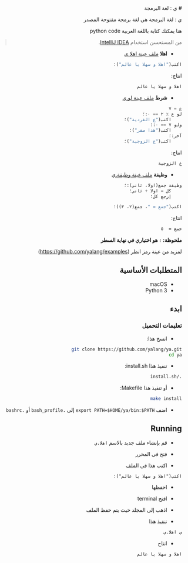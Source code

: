 <div dir="rtl">
# ي : لغة البرمجة 

ي : لغة البرمجة هي لغة برمجة مفتوحة المصدر

هنا يمكنك كتابة باللغة العربية python code

> من المستحسن استخدام [IntelliJ IDEA](https://www.jetbrains.com/idea/). 

- **اهلا** [ملف عينة اهلا.ي](https://github.com/yalang/examples/blob/master/اهلا.ي)
```python
اكتب("اهلا و سهلا يا عالم")؛
```
انتاج:
```bash
اهلا و سهلا يا عالم
```

- **شرط** [ملف عينة لو.ي](https://github.com/yalang/examples/blob/master/لو.ي)
```python
ع = ٧
لو ع ٪ ٢ == ٠:؛
    اكتب("ع الفردية")؛
ولو ٧ == ٠:؛
    اكتب("هذا صفر")؛
آخر:؛
    اكتب("ع الزوجية")؛
```
انتاج:
```bash
ع الزوجية
```

- **وظيفة** [ملف عينة وظيفة.ي](https://github.com/yalang/examples/blob/master/وظيفة.ي)
```python
وظيفة جمع(اولا، ثاني):؛
    كل = اولا + ثاني؛
    إرجع كل؛

اكتب("جمع = "، جمع(٢، ٣))؛
```
انتاج:
```bash
جمع =  ٥
```

**ملحوظة: `؛` هو اختياري في نهاية السطر**



لمزيد من عينة رمز انظر (https://github.com/yalang/examples)


## المتطلبات الأساسية
- macOS
- Python 3


## ابدء
### تعليمات التحميل
- انسخ هذا:
```bash
git clone https://github.com/yalang/ya.git
cd ya
```

- تنفيذ هذا install.sh:
```bash
./install.sh
```

- أو تنفيذ هذا Makefile:
```bash
make install
```



- اضف `export PATH=$HOME/ya/bin:$PATH` إلى `.bash_profile` أو `.bashrc`


## Running

- قم بإنشاء ملف جديد بالاسم `اهلا.ي` 

- فتح في المحرر

- اكتب هذا في الملف

```vim
اكتب("اهلا و سهلا يا عالم")؛
```

- احفظها

- افتح terminal 

- اذهب إلى المجلد حيث يتم حفظ الملف

- تنفيذ هذا

```bash
ي اهلا.ي
```

- انتاج 

```bash
اهلا و سهلا يا عالم
```
</div>